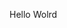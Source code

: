 Hello Wolrd





















































































































































































































































































































































































































































































































































































































































































































































































































